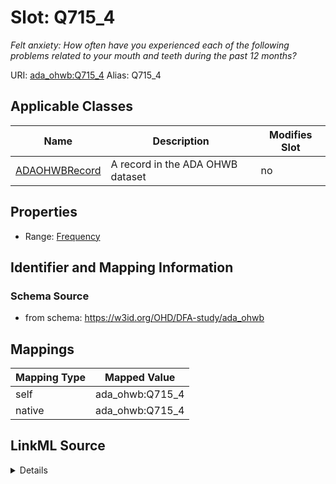 

# Slot: Q715_4 


_Felt anxiety: How often have you experienced each of the following problems related to your mouth and teeth during the past 12 months?_





URI: [ada_ohwb:Q715_4](https://w3id.org/OHD/DFA-study/ada_ohwb/Q715_4)
Alias: Q715_4

<!-- no inheritance hierarchy -->





## Applicable Classes

| Name | Description | Modifies Slot |
| --- | --- | --- |
| [ADAOHWBRecord](ADAOHWBRecord.md) | A record in the ADA OHWB dataset |  no  |







## Properties

* Range: [Frequency](Frequency.md)





## Identifier and Mapping Information







### Schema Source


* from schema: https://w3id.org/OHD/DFA-study/ada_ohwb




## Mappings

| Mapping Type | Mapped Value |
| ---  | ---  |
| self | ada_ohwb:Q715_4 |
| native | ada_ohwb:Q715_4 |




## LinkML Source

<details>
```yaml
name: Q715_4
description: 'Felt anxiety: How often have you experienced each of the following problems
  related to your mouth and teeth during the past 12 months?'
from_schema: https://w3id.org/OHD/DFA-study/ada_ohwb
rank: 1000
alias: Q715_4
domain_of:
- ADA_OHWBRecord
range: Frequency

```
</details>